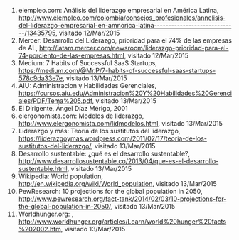 1. elempleo.com: Análisis del liderazgo empresarial en América Latina, http://www.elempleo.com/colombia/consejos_profesionales/annelisis-del-liderazgo-empresarial-en-amnorica-latina-----------------------------/13435795, visitado 12/Mar/2015
2. Mercer: Desarrollo del Liderazgo, prioridad para el 74% de las empresas de AL, http://latam.mercer.com/newsroom/liderazgo-prioridad-para-el-74-porciento-de-las-empresas.html, visitado 12/Mar/2015
3. Medium: 7 Habits of Successful SaaS Startups, https://medium.com/@Mr.P/7-habits-of-successful-saas-startups-578c9da33e7e, visitado 13/Mar/2015
4. AIU: Administracion y Habilidades Gerenciales, https://cursos.aiu.edu/Administracion%20Y%20Habilidades%20Gerenciales/PDF/Tema%205.pdf, visitado 13/Mar/2015
5. El Dirigente, Ángel Díaz Mérigo, 2001
6. elergonomista.com: Modelos de liderazgo, http://www.elergonomista.com/lidmodelos.html, visitado 13/Mar/2015
7. Liderazgo y más: Teoría de los sustitutos del liderazgo, https://liderazgoymas.wordpress.com/2011/02/17/teoria-de-los-sustitutos-del-liderazgo/, visitado 13/Mar/2015
8. Desarrollo sustentable: ¿qué es el desarrollo sustentable?, http://www.desarrollosustentable.co/2013/04/que-es-el-desarrollo-sustentable.html, visitado 13/Mar/2015
9. Wikipedia: World population, http://en.wikipedia.org/wiki/World_population, visitado 13/Mar/2015
10. PewResearch: 10 projections for the global population in 2050, http://www.pewresearch.org/fact-tank/2014/02/03/10-projections-for-the-global-population-in-2050/, visitado 13/Mar/2015
11. Worldhunger.org: , http://www.worldhunger.org/articles/Learn/world%20hunger%20facts%202002.htm, visitado 13/Mar/2015
